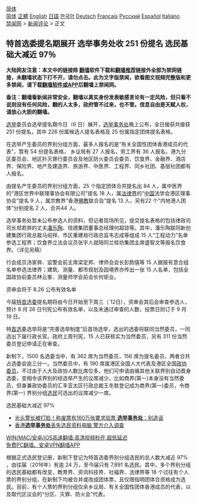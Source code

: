  <!-- 面包屑导航 --> <div class="breadcrumb"><!-- GTranslate: https://gtranslate.io/ -->  <div class="switcher notranslate">  <div class="selected">  <a href="#" onclick="return false;"> 简体</a>  </div>  <div class="option">  <a href="https://www.bannedbook.org" onclick="doGTranslate('zh-CN|zh-CN');jQuery('div.switcher div.selected a').html(jQuery(this).html());return false;" title="简体中文" class="nturl selected"> 简体</a>  <a href="https://www.bannedbook.org/zh-tw/" onclick="doGTranslate('zh-CN|zh-TW');jQuery('div.switcher div.selected a').html(jQuery(this).html());return false;" title="繁體中文" class="nturl"> 正體</a>  <a href="https://www.bannedbook.org/en/" onclick="doGTranslate('zh-CN|en');jQuery('div.switcher div.selected a').html(jQuery(this).html());return false;" title="English" class="nturl"> English</a>  <a href="https://www.bannedbook.org/ja/" onclick="doGTranslate('zh-CN|ja');jQuery('div.switcher div.selected a').html(jQuery(this).html());return false;" title="日本語" class="nturl"> 日語</a>  <a href="https://www.bannedbook.org/ko/" onclick="doGTranslate('zh-CN|ko');jQuery('div.switcher div.selected a').html(jQuery(this).html());return false;" title="한국어" class="nturl"> 한국어</a>  <a href="https://www.bannedbook.org/de/" onclick="doGTranslate('zh-CN|de');jQuery('div.switcher div.selected a').html(jQuery(this).html());return false;" title="Deutsch" class="nturl"> Deutsch</a>  <a href="https://www.bannedbook.org/fr/" onclick="doGTranslate('zh-CN|fr');jQuery('div.switcher div.selected a').html(jQuery(this).html());return false;" title="Français" class="nturl"> Français</a>  <a href="https://www.bannedbook.org/ru/" onclick="doGTranslate('zh-CN|ru');jQuery('div.switcher div.selected a').html(jQuery(this).html());return false;" title="Русский" class="nturl"> Русский</a>  <a href="https://www.bannedbook.org/es/" onclick="doGTranslate('zh-CN|es');jQuery('div.switcher div.selected a').html(jQuery(this).html());return false;" title="Español" class="nturl"> Español</a>  <a href="https://www.bannedbook.org/it/" onclick="doGTranslate('zh-CN|it');jQuery('div.switcher div.selected a').html(jQuery(this).html());return false;" title="Italiano" class="nturl"> Italiano</a>  </div>  </div>      <div class='breadcrumb-sub'><!-- Breadcrumb NavXT 6.3.0 --> <a href="https://www.bannedbook.org/" class="home">禁闻网</a> &gt; <a href="https://www.bannedbook.org/bnews/comments/" class="category">新闻评论</a> &gt; 正文</div></div><h2>特首选委提名期展开 选举事务处收 251 份提名 选民基础大减近 97％</h2> <p class="notice"><b>大陆网友注意：本文中的链接除 <a href="https://github.com/bannedbook/fanqiang" >翻墙</a>软件下载和<a href="https://github.com/killgcd/justmysocks/blob/master/README.md">翻墙推荐</a>链接外全部为禁网链接，未翻墙状态下打不开，请勿点击。此为文字版禁闻，欲看图文视频完整版和更多禁闻，请下载<a href="https://github.com/bannedbook/fanqiang">翻墙软件或APP</a>后翻墙上禁闻网。</p><p>备注：翻墙看新闻非常安全，翻墙以真实身份发表敏感言论有一定风险，但只看不说则没有任何风险，翻的人太多，政府管不过来，也不管。信息自由是天赋人权，请放心大胆的翻墙。</b></p>  <div class="entry">  <p><a href="https://www.bannedbook.org/bnews/tag/%e9%80%89%e4%b8%be/" class="st_tag internal_tag" rel="tag" title="标签 选举 下的日志">选举</a>委员会选举提名期今日（6 日）展开，<a href="https://www.bannedbook.org/bnews/tag/%E9%80%89%E4%B8%BE%E4%BA%8B%E5%8A%A1%E5%A4%84/" class="st_tag internal_tag" rel="tag" title="标签 选举事务处 下的日志">选举事务处</a>晚上公布，全日接获共接获 251 份提名，其中 226 份属候选人提名表格及 25 份属指定团体提名表格。</p> <p>在选举产生委员的界别分组方面，最多人报名的是“有关全国性团体香港成员的代表”，暂有 54 份提名表格， 乡议局有 27 人报名，劳工界有 36 人报名，港九分区委员会、地区扑灭罪行委员会及地区防火委员会委员、饮食界、金融界、酒店界、保险界、地产及建造界、旅游界、中医界、工程界、同乡社团、基层社团都有人报名。</p> <p>由提名产生委员的界别分组方面，25 个指定团体合共提名出 84 人，属中医界的“港区世界中联理事协会有限公司”提名 18 人，属<a href="https://www.bannedbook.org/bnews/tag/%E6%B3%95%E5%BE%8B%E7%95%8C/" class="st_tag internal_tag" rel="tag" title="标签 法律界 下的日志">法律界</a>的“<span class='wp_keywordlink_affiliate'><a href="https://www.bannedbook.org/" title="中国" target="_blank">中国</a></span>法学会港区理事协会”提名 9 人，属宗教界“香港<span class='wp_keywordlink'><a href="https://www.qi-gong.me/buddhism/" title="佛教" target="_blank">佛教</a></span>联合会”提名 13 人，另有22 个“内地港人团体”分别提名 2 人，合共44 人。</p>  <p>选举事务处暂未公布参选人的资料，但记者现场所见，提交提名表格的包括律政司司长郑若骅的丈夫<a href="https://www.bannedbook.org/bnews/tag/%E6%BD%98%E4%B9%90%E9%99%B6/" class="st_tag internal_tag" rel="tag" title="标签 潘乐陶 下的日志">潘乐陶</a>、信德集团董事总经理何超琼等。其中，潘乐陶联同新创建集团行政总裁马绍祥、市区重建局行政总监韦志成等组成 15 人“工程动力”名单参选工程界；饮食界立法会议员张宇人就陪同兰桂坊集团主席盛智文等报名饮食界。（详见另稿）</p> <p>行会成员汤家骅、监警会前主席梁定邦、律师会会长彭韵僖等 15 人据报有意合组名单参选法律界；建筑、测量、都市规划及园境界亦传出一张 15 人名单，包括全国政协前委员林云峯、测量师学会前会长何钜业。</p> <p>资审会将于 8.26 公布有效名单</p>  <p>今届<a href="https://www.bannedbook.org/bnews/tag/%e7%89%b9%e9%a6%96/" class="st_tag internal_tag" rel="tag" title="标签 特首 下的日志">特首</a><a href="https://www.bannedbook.org/bnews/tag/%E9%80%89%E5%A7%94/" class="st_tag internal_tag" rel="tag" title="标签 选委 下的日志">选委</a>提名期将由今日开始至下周三（ 12日），资审会其后会审查参选人，预计 8 月 26 日刊宪公布有效名单，以及未通过审查的人数，投票日则订于 9 月 19 日。</p> <p>特<a href="https://www.bannedbook.org/bnews/tag/%E9%A6%96%E9%80%89/" class="st_tag internal_tag" rel="tag" title="标签 首选 下的日志">首选</a>委选举将是“完善选举制度”后首场选举，选出的选委将联同当然委员，一同选出下届行政长官。政府上周刊宪，15 人已获核实为当然委员，另有 311 份当然委员登记申请正在审查。</p> <p>新制下，1500 名选委当中，有 362 席为当然委员，156 席为提名委员，两者合共占选委会逾三分一。当然委员中，有 190 席属港区全国人大代表及港区全国<a href="https://www.bannedbook.org/bnews/tag/%E6%94%BF%E5%8D%8F%E5%A7%94%E5%91%98/" class="st_tag internal_tag" rel="tag" title="标签 政协委员 下的日志">政协委员</a>，不过由于人大及政协人数比席位多，他们可申请由循其他关联界别自动晋身选委，变相令该界别的经选举产生的议席减少。比如商界(第一)本身没有当然委员，但身兼政协委员的汇丰亚太区行政总裁王冬胜登记成为商界(第一)委员，令商界(第一) 界别分组<a href="https://www.bannedbook.org/bnews/tag/%E9%80%89%E6%B0%91/" class="st_tag internal_tag" rel="tag" title="标签 选民 下的日志">选民</a>可选出的议席减少一席。</p>  <p>选民基础大减近 97%</p> <ul class='op-related-articles' title='相关阅读'> <li><a href='https://www.bannedbook.org/bnews/cnnews/hknews/20191127/1230636.html' target='_blank'>光头警长被打脸！称废票有160万张要求验票 <b>选举事务处</b>：别造谣</a></li> <li><a href='https://www.bannedbook.org/bnews/headline/20170329/737577.html' target='_blank'>香港<b>选举事务处</b>丢失选民资料电脑 警方介入调查</a></li> </ul> <p class="texttj"> <a href="https://github.com/bannedbook/fanqiang/wiki/V2ray%E6%9C%BA%E5%9C%BA" target="_blank">WIN/MAC/安卓/iOS高速翻墙:高清视频秒开,超低延迟</a><br/> <a href="https://github.com/bannedbook/fanqiang/wiki/%E7%A6%81%E9%97%BB%E7%BD%91%E5%AE%89%E5%8D%93%E7%BF%BB%E5%A2%99%E6%96%B0%E9%97%BBAPP" target="_blank">免费PC翻墙、安卓VPN翻墙APP</a></p><p>根据正式选民登记册，新制下登记为特首选委界别分组选民的总人数大减近 97% ，由往届（2016年）有逾 24 万，至今届只有 7,891 名选民。其中，多个界别分组的选民基础都有改变，教育界、资讯科技界、社福界、法律界等 18 个过往有个人票的界别分组，在新制下均被合并或改成团体票，且仅限指明团体合资格成为选民。目前，有个人票的界别分组仅余乡议局、有关全国性团体香港成员的代表，以及取代区议会的“分区、灭罪、防火会”代表。</p> <a name='sharetosocial'></a>  <div style="margin-bottom:5px;padding-bottom:5px;clear:both"> <div id="archive-pix-1" class="banner-ads"> <!-- AuctionX Display platform tag START --> <div id="26318x728x90x621x_ADSLOT2" clicktrack="%%CLICK_URL_ESC%%"></div> <!-- AuctionX Display platform tag END --> </div> <div id="archive-pix-2" class="banner-ads"> <!-- AuctionX Display platform tag START --> <div id="26315x300x250x621x_ADSLOT2" clicktrack="%%CLICK_URL_ESC%%"></div> <!-- AuctionX Display platform tag END --> </div> </div>  <div id="archive-pix-1" class="banner-ads"> <!-- AuctionX Display platform tag START --> <div id="26318x728x90x621x_ADSLOT3" clicktrack="%%CLICK_URL_ESC%%"></div> <!-- AuctionX Display platform tag END --> </div> </div><!--END ENTRY--> 